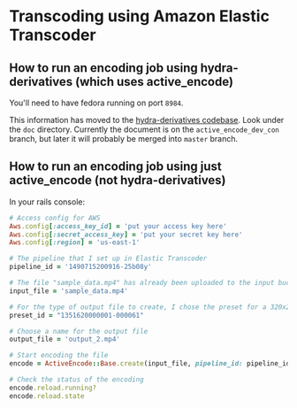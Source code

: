# Transcoding using Amazon Elastic Transcoder

## How to run an encoding job using hydra-derivatives (which uses active\_encode)

You'll need to have fedora running on port `8984`.

This information has moved to the [hydra-derivatives codebase](https://github.com/projecthydra/hydra-derivatives).
Look under the `doc` directory.  Currently the document is on the `active_encode_dev_con` branch, but later it will probably be merged into `master` branch.

## How to run an encoding job using just active\_encode (not hydra-derivatives)

In your rails console:

```ruby
# Access config for AWS
Aws.config[:access_key_id] = 'put your access key here'
Aws.config[:secret_access_key] = 'put your secret key here'
Aws.config[:region] = 'us-east-1'

# The pipeline that I set up in Elastic Transcoder
pipeline_id = '1490715200916-25b08y'

# The file "sample_data.mp4" has already been uploaded to the input bucket for my pipeline.
input_file = 'sample_data.mp4'

# For the type of output file to create, I chose the preset for a 320x240 resolution mp4 file.
preset_id = "1351620000001-000061"

# Choose a name for the output file
output_file = 'output_2.mp4'

# Start encoding the file
encode = ActiveEncode::Base.create(input_file, pipeline_id: pipeline_id, output_key_prefix: "active_encode-demo_app/", outputs: [{ key: output_file, preset_id: preset_id }])

# Check the status of the encoding
encode.reload.running?
encode.reload.state
```


